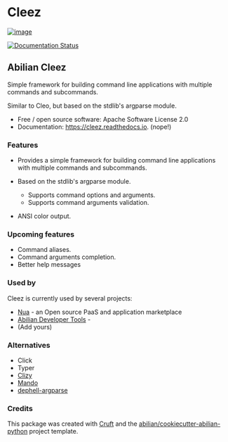 # Cleez

[![image](https://img.shields.io/pypi/v/cleez.svg)](https://pypi.python.org/pypi/cleez)

[![Documentation Status](https://readthedocs.org/projects/cleez/badge/?version=latest)](https://cleez.readthedocs.io/en/latest/?version=latest)


## Abilian Cleez

Simple framework for building command line applications with multiple
commands and subcommands.

Similar to Cleo, but based on the stdlib\'s argparse module.

- Free / open source software: Apache Software License 2.0
- Documentation: <https://cleez.readthedocs.io>. (nope!)


### Features

- Provides a simple framework for building command line applications with multiple commands and subcommands.

- Based on the stdlib\'s argparse module.

  - Supports command options and arguments.
  - Supports command arguments validation.

- ANSI color output.



### Upcoming features

- Command aliases.
- Command arguments completion.
- Better help messages



### Used by

Cleez is currently used by several projects:

- [Nua](https://github.com/abilian/nua) - an Open source PaaS and application marketplace
- [Abilian Developer Tools](https://github.com/abilian/abilian-devtools) -
- (Add yours)


### Alternatives

- Click
- Typer
- [Clizy](https://github.com/getclizy/clizy)
- [Mando](https://github.com/rubik/mando)
- [dephell-argparse](https://pypi.org/project/dephell-argparse/)



### Credits

This package was created with [Cruft](https://cruft.github.io/cruft/) and the
[abilian/cookiecutter-abilian-python](https://github.com/abilian/cookiecutter-abilian-python)
project template.
